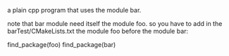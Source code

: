 a plain cpp program that uses
the module bar.

note that bar module need itself the module foo.
so you have to add in the barTest/CMakeLists.txt
the module foo before the module bar:

find_package(foo)
find_package(bar)
